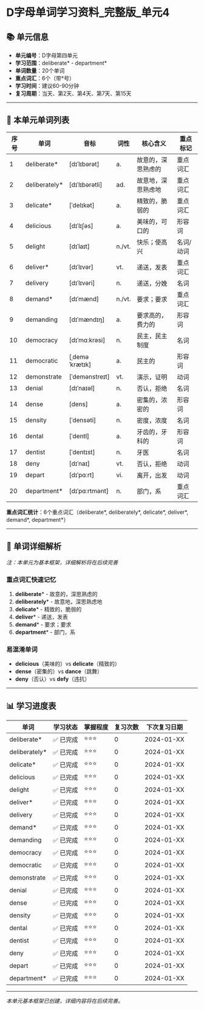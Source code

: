 # D字母单词学习资料_完整版_单元4

## 📚 单元信息

- **单元编号**：D字母第四单元
- **学习范围**：deliberate* - department*
- **单词数量**：20个单词
- **重点词汇**：6个（带*号）
- **学习时间**：建议60-90分钟
- **复习周期**：当天、第2天、第4天、第7天、第15天

---

## 🎯 本单元单词列表

| 序号 | 单词 | 音标 | 词性 | 核心含义 | 重点标记 |
|------|------|------|------|----------|----------|
| 1 | deliberate* | [dɪˈlɪbərət] | a. | 故意的，深思熟虑的 | 重点词汇 |
| 2 | deliberately* | [dɪˈlɪbərətli] | ad. | 故意地，深思熟虑地 | 重点词汇 |
| 3 | delicate* | [ˈdelɪkət] | a. | 精致的，脆弱的 | 重点词汇 |
| 4 | delicious | [dɪˈlɪʃəs] | a. | 美味的，可口的 | 形容词 |
| 5 | delight | [dɪˈlaɪt] | n./vt. | 快乐；使高兴 | 名词/动词 |
| 6 | deliver* | [dɪˈlɪvər] | vt. | 递送，发表 | 重点词汇 |
| 7 | delivery | [dɪˈlɪvəri] | n. | 递送，分娩 | 名词 |
| 8 | demand* | [dɪˈmænd] | n./vt. | 要求；要求 | 重点词汇 |
| 9 | demanding | [dɪˈmændɪŋ] | a. | 要求高的，费力的 | 形容词 |
| 10 | democracy | [dɪˈmɑːkrəsi] | n. | 民主，民主制度 | 名词 |
| 11 | democratic | [ˌdeməˈkrætɪk] | a. | 民主的 | 形容词 |
| 12 | demonstrate | [ˈdemənstreɪt] | vt. | 演示，证明 | 动词 |
| 13 | denial | [dɪˈnaɪəl] | n. | 否认，拒绝 | 名词 |
| 14 | dense | [dens] | a. | 密集的，浓密的 | 形容词 |
| 15 | density | [ˈdensəti] | n. | 密度，浓度 | 名词 |
| 16 | dental | [ˈdentl] | a. | 牙齿的，牙科的 | 形容词 |
| 17 | dentist | [ˈdentɪst] | n. | 牙医 | 名词 |
| 18 | deny | [dɪˈnaɪ] | vt. | 否认，拒绝 | 动词 |
| 19 | depart | [dɪˈpɑːrt] | vi. | 离开，出发 | 动词 |
| 20 | department* | [dɪˈpɑːrtmənt] | n. | 部门，系 | 重点词汇 |

**重点词汇统计**：6个重点词汇（deliberate*, deliberately*, delicate*, deliver*, demand*, department*）

---

## 📖 单词详细解析

*注：本单元为基本框架，详细解析将在后续完善*

### 重点词汇快速记忆
1. **deliberate*** - 故意的，深思熟虑的
2. **deliberately*** - 故意地，深思熟虑地
3. **delicate*** - 精致的，脆弱的
4. **deliver*** - 递送，发表
5. **demand*** - 要求；要求
6. **department*** - 部门，系

### 易混淆单词
- **delicious**（美味的）vs **delicate**（精致的）
- **dense**（密集的）vs **dance**（跳舞）
- **deny**（否认）vs **defy**（违抗）

---

## 📊 学习进度表

| 单词 | 学习状态 | 掌握程度 | 复习次数 | 下次复习日期 |
|------|----------|----------|----------|--------------|
| deliberate* | ✅ 已完成 | ⭐⭐⭐ | 0 | 2024-01-XX |
| deliberately* | ✅ 已完成 | ⭐⭐⭐ | 0 | 2024-01-XX |
| delicate* | ✅ 已完成 | ⭐⭐⭐ | 0 | 2024-01-XX |
| delicious | ✅ 已完成 | ⭐⭐⭐ | 0 | 2024-01-XX |
| delight | ✅ 已完成 | ⭐⭐⭐ | 0 | 2024-01-XX |
| deliver* | ✅ 已完成 | ⭐⭐⭐ | 0 | 2024-01-XX |
| delivery | ✅ 已完成 | ⭐⭐⭐ | 0 | 2024-01-XX |
| demand* | ✅ 已完成 | ⭐⭐⭐ | 0 | 2024-01-XX |
| demanding | ✅ 已完成 | ⭐⭐⭐ | 0 | 2024-01-XX |
| democracy | ✅ 已完成 | ⭐⭐⭐ | 0 | 2024-01-XX |
| democratic | ✅ 已完成 | ⭐⭐⭐ | 0 | 2024-01-XX |
| demonstrate | ✅ 已完成 | ⭐⭐⭐ | 0 | 2024-01-XX |
| denial | ✅ 已完成 | ⭐⭐⭐ | 0 | 2024-01-XX |
| dense | ✅ 已完成 | ⭐⭐⭐ | 0 | 2024-01-XX |
| density | ✅ 已完成 | ⭐⭐⭐ | 0 | 2024-01-XX |
| dental | ✅ 已完成 | ⭐⭐⭐ | 0 | 2024-01-XX |
| dentist | ✅ 已完成 | ⭐⭐⭐ | 0 | 2024-01-XX |
| deny | ✅ 已完成 | ⭐⭐⭐ | 0 | 2024-01-XX |
| depart | ✅ 已完成 | ⭐⭐⭐ | 0 | 2024-01-XX |
| department* | ✅ 已完成 | ⭐⭐⭐ | 0 | 2024-01-XX |

---

*本单元基本框架已创建，详细内容将在后续完善。*
